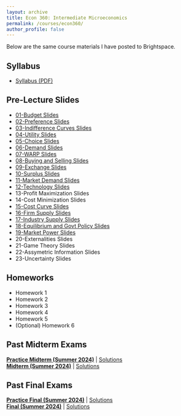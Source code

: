 ```yaml
---
layout: archive
title: Econ 360: Intermediate Microeconomics
permalink: /courses/econ360/
author_profile: false
---
```


Below are the same course materials I have posted to Brightspace.

## Syllabus
- <a href="/files/econ-360/Tatro Syllabus Summer 25.pdf" target="_blank" rel="noopener">Syllabus (PDF)</a>

## Pre-Lecture Slides
- <a href="/files/econ-360/slides/01- Budget.pdf" target="_blank" rel="noopener">01-Budget Slides</a>
- <a href="/files/econ-360/slides/02 - Preferences.pdf" target="_blank" rel="noopener">02-Preference Slides</a>
- <a href="/files/econ-360/slides/03 - Indifference Curves.pdf" target="_blank" rel="noopener">03-Indifference Curves Slides</a>
- <a href="/files/econ-360/slides/04- Utility.pdf" target="_blank" rel="noopener">04-Utility Slides</a>
- <a href="/files/econ-360/slides/05 - Choice.pdf" target="_blank" rel="noopener">05-Choice Slides</a>
- <a href="/files/econ-360/slides/06 - Demand.pdf" target="_blank" rel="noopener">06-Demand Slides</a>
- <a href="/files/econ-360/slides/07 - WARP.pdf" target="_blank" rel="noopener">07-WARP Slides</a>
- <a href="/files/econ-360/slides/08 - Buying and Selling.pdf" target="_blank" rel="noopener">08-Buying and Selling Slides</a>
- <a href="/files/econ-360/slides/09 - Exchange.pdf" target="_blank" rel="noopener">09-Exchange Slides</a>
- <a href="/files/econ-360/slides/10 - Surplus.pdf" target="_blank" rel="noopener">10-Surplus Slides</a>
- <a href="/files/econ-360/slides/11 - Market Demand.pdf" target="_blank" rel="noopener">11-Market Demand Slides</a>
- <a href="/files/econ-360/slides/12 - Technology.pdf" target="_blank" rel="noopener">12-Technology Slides</a>
- 13-Profit Maximization Slides
- 14-Cost Minimization Slides
- <a href="/files/econ-360/slides/15 - Cost Curves.pdf" target="_blank" rel="noopener">15-Cost Curve Slides</a>
- <a href="/files/econ-360/slides/16 - Firm Supply.pdf" target="_blank" rel="noopener">16-Firm Supply Slides</a>
- <a href="/files/econ-360/slides/17 - Industry Supply.pdf" target="_blank" rel="noopener">17-Industry Supply Slides</a>
- <a href="/files/econ-360/slides/18 - Equilibrium and Government Policies.pdf" target="_blank" rel="noopener">18-Equilibrium and Govt Policy Slides</a>
- <a href="/files/econ-360/slides/19 - Market Power.pdf" target="_blank" rel="noopener">19-Market Power Slides</a>
- 20-Externalities Slides
- 21-Game Theory Slides
- 22-Assymetric Information Slides
- 23-Uncertainty Slides

## Homeworks
- Homework 1
- Homework 2
- Homework 3
- Homework 4
- Homework 5
- (Optional) Homework 6

## Past Midterm Exams
<a href="link-to-midterm.pdf" target="_blank" rel="noopener"><strong>Practice Midterm (Summer 2024)</strong></a> | <a href="link-to-solutions.pdf">Solutions</a> <br>
<a href="link-to-midterm.pdf" target="_blank" rel="noopener"><strong>Midterm (Summer 2024)</strong></a> | <a href="link-to-solutions.pdf">Solutions</a>


## Past Final Exams
<a href="link-to-midterm.pdf" target="_blank" rel="noopener"><strong>Practice Final (Summer 2024)</strong></a> | <a href="link-to-solutions.pdf" target="_blank" rel="noopener">Solutions</a> <br>
<a href="link-to-midterm.pdf" target="_blank" rel="noopener"><strong>Final (Summer 2024)</strong></a> | <a href="link-to-solutions.pdf" target="_blank" rel="noopener">Solutions</a>